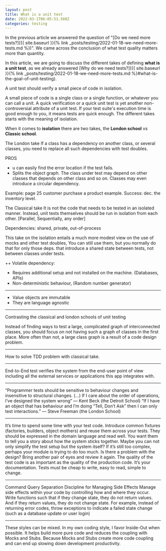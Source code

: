 ```yaml
---
layout: post
title: What is a unit test
date: 2022-03-1T06:05:51.560Z
categories: testing
---
```


In the previous article we answered the question of "[Do we need more tests?]({{ site.baseurl }}{% link _posts/testing/2022-01-18-we-need-more-tests.md %})". We came across the conclusion of what test quality matters more than quantity. 

In this article, we are going to discuss the different takes of defining **what is a unit test**, as we already answered [Why do we need tests?]({{ site.baseurl }}{% link _posts/testing/2022-01-18-we-need-more-tests.md %}#what-is-the-goal-of-unit-testing).

<p class="note">
A unit test should verify a small piece of code in isolation.
</p> 

A small piece of code is a single class or a single function, or whatever you can call a unit. A quick verification or a quick unit test is yet another non-controversial attribute of a unit test. If your test suite's execution time is good enough to you, it means tests are quick enough. The different takes starts with the meaning of isolation.

When it comes to **isolation** there are two takes, the **London school** vs **Classic school**.

The London take
If a class has a dependency on another class, or several classes, you need to replace all such dependencies with test doubles. 

PROS
- u can easily find the error location if the test fails.
- Splits the object graph. The class under test may depend on other classes that depends on other class and so on. Classes may even introduce a circular dependency.

Example: page 25
customer purchase a product example.
Success: dec. the inventory level.

The Classical take
It is not the code that needs to be tested in an isolated manner. Instead, unit tests themselves should be run in isolation from each other. [Parallel, Sequentially, any order]

Dependencies: shared, private, out-of-process

This take on the isolation entails a much more modest view on the use of mocks and other test doubles, You can still use them, but you normally do that for only those deps. that introduce a shared state between tests, not between classes under tests.

++ Volatile dependency:
- Requires additional setup and not installed on the machine. (Databases, APIs)
- Non-deterministic behaviour, (Random number generator)

--- 
- Value objects are immutable
- They are language agnostic

--- 

Contrasting the classical and london schools of unit testing

Instead of finding ways to test a large, complicated graph of interconnected classes, you should
focus on not having such a graph of classes in the first place. More often than not, a large class
graph is a result of a code design problem. 

---
How to solve TDD problem with classical take.

---
End-to-End test
verifies the system from the end-user point of view including all the external services or applications
this app integrates with.

---
“Programmer tests should be sensitive to behaviour changes and insensitive to structural changes. (…) If I care about the order of operations, I’ve designed the system wrong” — Kent Beck (the Detroit School)
“If I have an object that has behaviour and I’m doing “Tell, Don’t Ask” then I can only test interactions.” — Steve Freeman (the London School)

---
It’s time to spend some time with your test code. Introduce common fixtures (factories, builders, object mothers) and reuse them across your tests. They should be expressed in the domain language and read well. You want them to tell you a story about how the system sticks together. Maybe you can not only simplify the test setup but the system itself?
If it’s still too complex, perhaps your module is trying to do too much. Is there a problem with the design? Bring another pair of eyes and review it again.
The quality of the test code is as important as the quality of the production code. It’s your documentation. Tests must be cheap to write, easy to read, simple to change.

---

Command Query Separation
Discipline for Managing Side Effects
Manage side effects within your code by controlling how and where they occur.  Write functions such that if they change state, they do not return values.  And if they return values, they do not change state.  For example, instead of returning error codes, throw exceptions to indicate a failed state change (such as a database update or user login)

---
These styles can be mixed. In my own coding style, I favor Inside-Out when possible. It helps build more pure code and reduces the coupling with Mocks and Stubs. Because Mocks and Stubs create more code coupling and can end up slowing down development productivity.


